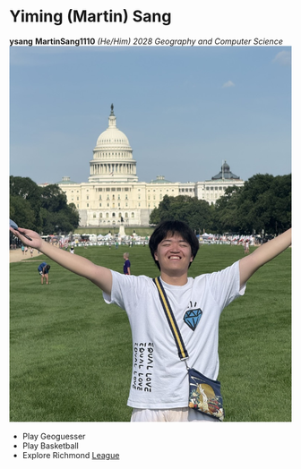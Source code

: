 # Yiming (Martin) Sang
**ysang**
**MartinSang1110**
*(He/Him)*
*2028*
*Geography and Computer Science*
![alt text](EF25238A-ABF1-4295-BD8C-60775E4DC25E_1_105_c.jpeg)
- Play Geoguesser
- Play Basketball
- Explore Richmond
[League](https://www.leagueoflegends.com/en-us/)
